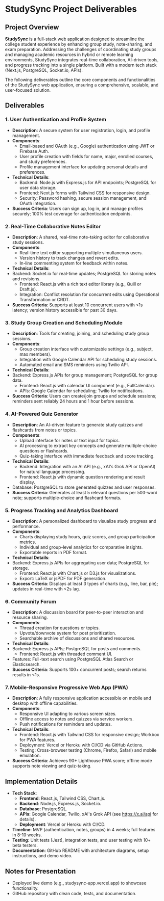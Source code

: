 # StudySync Project Deliverables

## Project Overview

**StudySync** is a full-stack web application designed to streamline the college student experience by enhancing group study, note-sharing, and exam preparation. Addressing the challenges of coordinating study groups and managing academic resources in hybrid or remote learning environments, StudySync integrates real-time collaboration, AI-driven tools, and progress tracking into a single platform. Built with a modern tech stack (Next.js, PostgreSQL, Socket.io, APIs).

The following deliverables outline the core components and functionalities of the StudySync web application, ensuring a comprehensive, scalable, and user-focused solution.

## Deliverables

### 1. User Authentication and Profile System
- **Description**: A secure system for user registration, login, and profile management.
- **Components**:
  - Email-based and OAuth (e.g., Google) authentication using JWT or Firebase Auth.
  - User profile creation with fields for name, major, enrolled courses, and study preferences.
  - Profile management interface for updating personal details and preferences.
- **Technical Details**:
  - Backend: Node.js with Express.js for API endpoints;  PostgreSQL for user data storage.
  - Frontend: Next.js forms with Tailwind CSS for responsive design.
  - Security: Password hashing, secure session management, and OAuth integration.
- **Success Criteria**: Users can sign up, log in, and manage profiles securely; 100% test coverage for authentication endpoints.

### 2. Real-Time Collaborative Notes Editor
- **Description**: A shared, real-time note-taking editor for collaborative study sessions.
- **Components**:
  - Real-time text editor supporting multiple simultaneous users.
  - Version history to track changes and revert edits.
  - In-line commenting system for feedback within notes.
- **Technical Details**:
- Backend: Socket.io for real-time updates; PostgreSQL for storing notes and revisions.
  - Frontend: React.js with a rich text editor library (e.g., Quill or Draft.js).
  - Integration: Conflict resolution for concurrent edits using Operational Transformation or CRDT.
- **Success Criteria**: Supports at least 10 concurrent users with <1s latency; version history accessible for past 30 days.

### 3. Study Group Creation and Scheduling Module
- **Description**: Tools for creating, joining, and scheduling study group sessions.
- **Components**:
  - Group creation interface with customizable settings (e.g., subject, max members).
  - Integration with Google Calendar API for scheduling study sessions.
  - Automated email and SMS reminders using Twilio API.
- **Technical Details**:
- Backend: Express.js APIs for group management; PostgreSQL for group data.
  - Frontend: React.js with calendar UI component (e.g., FullCalendar).
  - APIs: Google Calendar for scheduling; Twilio for notifications.
- **Success Criteria**: Users can create/join groups and schedule sessions; reminders sent reliably 24 hours and 1 hour before sessions.

### 4. AI-Powered Quiz Generator
- **Description**: An AI-driven feature to generate study quizzes and flashcards from notes or topics.
- **Components**:
  - Upload interface for notes or text input for topics.
  - AI processing to extract key concepts and generate multiple-choice questions or flashcards.
  - Quiz-taking interface with immediate feedback and score tracking.
- **Technical Details**:
  - Backend: Integration with an AI API (e.g., xAI's Grok API or OpenAI) for natural language processing.
  - Frontend: React.js with dynamic question rendering and result display.
- Database: PostgreSQL to store generated quizzes and user responses.
- **Success Criteria**: Generates at least 5 relevant questions per 500-word note; supports multiple-choice and flashcard formats.

### 5. Progress Tracking and Analytics Dashboard
- **Description**: A personalized dashboard to visualize study progress and performance.
- **Components**:
  - Charts displaying study hours, quiz scores, and group participation metrics.
  - Individual and group-level analytics for comparative insights.
  - Exportable reports in PDF format.
- **Technical Details**:
- Backend: Express.js APIs for aggregating user data; PostgreSQL for storage.
  - Frontend: React.js with Chart.js or D3.js for visualizations.
  - Export: LaTeX or jsPDF for PDF generation.
- **Success Criteria**: Displays at least 3 types of charts (e.g., line, bar, pie); updates in real-time with <2s lag.

### 6. Community Forum
- **Description**: A discussion board for peer-to-peer interaction and resource sharing.
- **Components**:
  - Thread creation for questions or topics.
  - Upvote/downvote system for post prioritization.
  - Searchable archive of discussions and shared resources.
- **Technical Details**:
- Backend: Express.js APIs; PostgreSQL for posts and comments.
  - Frontend: React.js with threaded comment UI.
- Features: Full-text search using PostgreSQL Atlas Search or Elasticsearch.
- **Success Criteria**: Supports 100+ concurrent posts; search returns results in <1s.

### 7. Mobile-Responsive Progressive Web App (PWA)
- **Description**: A fully responsive application accessible on mobile and desktop with offline capabilities.
- **Components**:
  - Responsive UI adapting to various screen sizes.
  - Offline access to notes and quizzes via service workers.
  - Push notifications for reminders and updates.
- **Technical Details**:
  - Frontend: React.js with Tailwind CSS for responsive design; Workbox for PWA features.
  - Deployment: Vercel or Heroku with CI/CD via GitHub Actions.
  - Testing: Cross-browser testing (Chrome, Firefox, Safari) and mobile emulation.
- **Success Criteria**: Achieves 90+ Lighthouse PWA score; offline mode supports note viewing and quiz-taking.

## Implementation Details
- **Tech Stack**:
  - **Frontend**: React.js, Tailwind CSS, Chart.js.
  - **Backend**: Node.js, Express.js, Socket.io.
  - **Database**:  PostgreSQL.
  - **APIs**: Google Calendar, Twilio, xAI's Grok API (see https://x.ai/api for details).
  - **Deployment**: Vercel or Heroku with CI/CD.
- **Timeline**: MVP (authentication, notes, groups) in 4 weeks; full features in 8-10 weeks.
- **Testing**: Unit tests (Jest), integration tests, and user testing with 10+ beta testers.
- **Documentation**: GitHub README with architecture diagrams, setup instructions, and demo video.

## Notes for Presentation
- Deployed live demo (e.g., studysync-app.vercel.app) to showcase functionality.
- GitHub repository with clean code, tests, and documentation.
